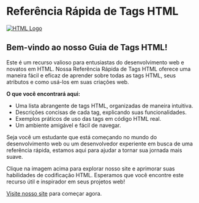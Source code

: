 # Referência Rápida de Tags HTML

[![HTML Logo](https://i.pinimg.com/originals/ca/26/2e/ca262e0354eea311c41134c3e4bc3bc2.gif)](https://andrzip.github.io/tagshtml.io/)

## Bem-vindo ao nosso Guia de Tags HTML!

Este é um recurso valioso para entusiastas do desenvolvimento web e novatos em HTML. Nossa Referência Rápida de Tags HTML oferece uma maneira fácil e eficaz de aprender sobre todas as tags HTML, seus atributos e como usá-los em suas criações web.

**O que você encontrará aqui:**

- Uma lista abrangente de tags HTML, organizadas de maneira intuitiva.
- Descrições concisas de cada tag, explicando suas funcionalidades.
- Exemplos práticos de uso das tags em código HTML real.
- Um ambiente amigável e fácil de navegar.

Seja você um estudante que está começando no mundo do desenvolvimento web ou um desenvolvedor experiente em busca de uma referência rápida, estamos aqui para ajudar a tornar sua jornada mais suave.

Clique na imagem acima para explorar nosso site e aprimorar suas habilidades de codificação HTML. Esperamos que você encontre este recurso útil e inspirador em seus projetos web!

[Visite nosso site](SEU_LINK_AQUI) para começar agora.
